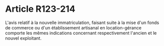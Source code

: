 # Article R123-214

L'avis relatif à la nouvelle immatriculation, faisant suite à la mise d'un fonds de commerce ou d'un établissement artisanal en location-gérance comporte les mêmes indications concernant respectivement l'ancien et le nouvel exploitant.
